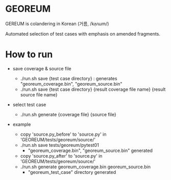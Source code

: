 # GEOREUM
GEREUM is colandering in Korean (거름, /kʌ̹ɾɯm/)

Automated selection of test cases with emphasis on amended fragments.


# How to run
- save coverage & source file
	- ./run.sh save {test case directory} : generates "georeum_coverage.bin", "georeum_source.bin"
	- ./run.sh save {test case directory} {result coverage file name} {result source file name}

- select test case
	- ./run.sh generate {coverage file} {source file}

- example
	- copy 'source.py_before' to 'source.py' in 'GEOREUM/tests/georeum/source/'
	- ./run.sh save tests/georeum/pytest01
		- "georeum_coverage.bin", "georeum_source.bin" generated		
	- copy 'source.py_after' to 'source.py' in 'GEOREUM/tests/georeum/source/'
	- ./run.sh generate georeum_coverage.bin georeum_source.bin
		- "georeum_test_case" directory generated

